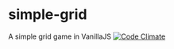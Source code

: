 # simple-grid
A simple grid game in VanillaJS
[![Code Climate](https://codeclimate.com/github/enricolucia/simple-grid/badges/gpa.svg)](https://codeclimate.com/github/enricolucia/simple-grid)